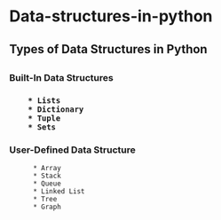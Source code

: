# Data-structures-in-python

<h2>Types of Data Structures in Python<h2>
    <h3>Built-In Data Structures<h3>
    
        * Lists
        * Dictionary
        * Tuple
        * Sets
    
   <h3>User-Defined Data Structure</h3>
        
          * Array
          * Stack
          * Queue
          * Linked List
          * Tree
          * Graph
